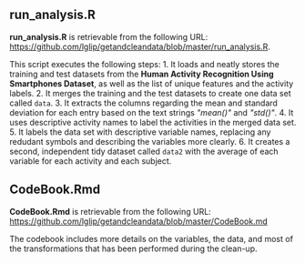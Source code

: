 run\_analysis.R
---------------

**run\_analysis.R** is retrievable from the following URL:
<https://github.com/lglip/getandcleandata/blob/master/run_analysis.R>.

This script executes the following steps: 1. It loads and neatly stores
the training and test datasets from the **Human Activity Recognition
Using Smartphones Dataset**, as well as the list of unique features and
the activity labels. 2. It merges the training and the test datasets to
create one data set called `data`. 3. It extracts the columns regarding
the mean and standard deviation for each entry based on the text strings
*"mean()"* and *"std()"*. 4. It uses descriptive activity names to label
the activities in the merged data set. 5. It labels the data set with
descriptive variable names, replacing any redudant symbols and
describing the variables more clearly. 6. It creates a second,
independent tidy dataset called `data2` with the average of each
variable for each activity and each subject.

CodeBook.Rmd
------------

**CodeBook.Rmd** is retrievable from the following URL:
<https://github.com/lglip/getandcleandata/blob/master/CodeBook.md>

The codebook includes more details on the variables, the data, and most
of the transformations that has been performed during the clean-up.
